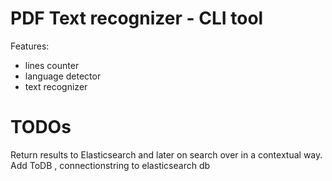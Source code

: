 # PDF Text recognizer - CLI tool
Features:
- lines counter
- language detector
- text recognizer

# TODOs
Return results to Elasticsearch and later on search over in a contextual way.
Add ToDB , connectionstring to elasticsearch db
